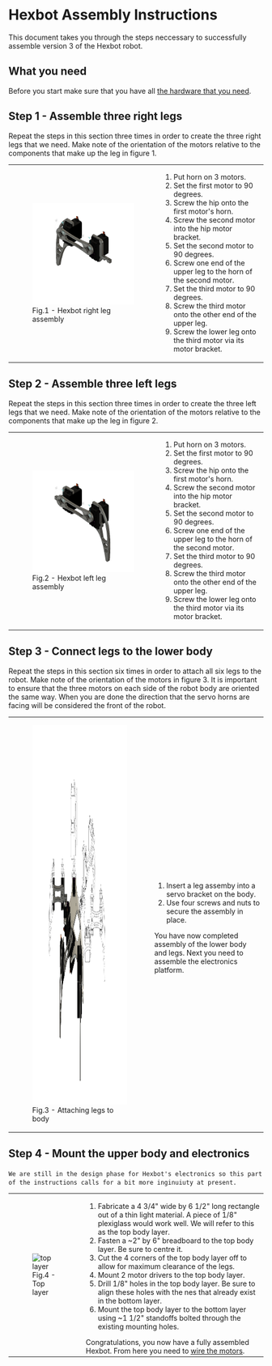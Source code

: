 # Hexbot Assembly Instructions

This document takes you through the steps neccessary to successfully assemble version 3 of the Hexbot robot.

## What you need

Before you start make sure that you have all [the hardware that you need](/docs/hexbotHardware.md).

## Step 1 - Assemble three right legs

Repeat the steps in this section three times in order to create the three right legs that we need. Make note of the orientation of the motors relative to the components that make up the leg in figure 1.

 <table>
  <tr>
    <td align ="left"> 
        <figure>
           <img src="/img/assembledRightLeg v2.png" alt="Right Leg"> </th>
           <figcaption>Fig.1 - Hexbot right leg assembly</figcaption>
        </figure> 
    </td>
    <td align ="left">
       <ol>  
          <li>Put horn on 3 motors.</li>  
          <li>Set the first motor to 90 degrees.</li>  
          <li>Screw the hip onto the first motor's horn.</li>  
          <li>Screw the second motor into the hip motor bracket.</li>  
          <li>Set the second motor to 90 degrees.</li>  
          <li>Screw one end of the upper leg to the horn of the second motor.</li>  
          <li>Set the third motor to 90 degrees.</li>  
          <li>Screw the third motor onto the other end of the upper leg.</li>  
          <li>Screw the lower leg onto the third motor via its motor bracket.</li> 
       </ol>  
    </td>
  </tr>  
</table> 

## Step 2 - Assemble three left legs

Repeat the steps in this section three times in order to create the three left legs that we need. Make note of the orientation of the motors relative to the components that make up the leg in figure 2.

 <table>
  <tr>
    <td align ="left"> 
        <figure>
           <img src="/img/assembledLeftLeg v2.png" alt="Left Leg"> </th>
           <figcaption>Fig.2 - Hexbot left leg assembly</figcaption>
        </figure> 
    </td>
    <td align ="left">
       <ol>  
          <li>Put horn on 3 motors.</li>  
          <li>Set the first motor to 90 degrees.</li>  
          <li>Screw the hip onto the first motor's horn.</li>  
          <li>Screw the second motor into the hip motor bracket.</li>  
          <li>Set the second motor to 90 degrees.</li>  
          <li>Screw one end of the upper leg to the horn of the second motor.</li>  
          <li>Set the third motor to 90 degrees.</li>  
          <li>Screw the third motor onto the other end of the upper leg.</li>  
          <li>Screw the lower leg onto the third motor via its motor bracket.</li> 
       </ol>  
    </td>
  </tr>  
</table> 

## Step 3 - Connect legs to the lower body

Repeat the steps in this section six times in order to attach all six legs to the robot. Make note of the orientation of the motors in figure 3. It is important to ensure that the three motors on each side of the robot body are oriented the same way. When you are done the direction that the servo horns are facing will be considered the front of the robot.

<table>
  <tr>
    <td align ="left"> 
       <figure>
          <img src="/img/hexapodFullAssembly-hybridRenderingWireframe.svg" alt="Full robot assembly" width="750" height="750"> 
          <figcaption>Fig.3 - Attaching legs to body</figcaption>
       </figure> 
    </td>
    <td align ="left">
       <ol>  
          <li>Insert a leg assemby into a servo bracket on the body.</li>  
          <li>Use four screws and nuts to secure the assembly in place.</li>  
       </ol> 
       You have now completed assembly of the lower body and legs. Next you need to assemble the electronics platform.
    </td>
  </tr>  
</table> 

## Step 4 - Mount the upper body and electronics

```We are still in the design phase for Hexbot's electronics so this part of the instructions calls for a bit more inginuiuty at present.```

<table>
  <tr>
    <td align ="left"> 
       <figure>
          <img src="/img/topBodyLayer.jpg" alt="top layer" width="500" height="300"> 
          <figcaption>Fig.4 - Top layer</figcaption>
       </figure> 
    </td>
    <td align ="left">
       <ol>  
          <li>Fabricate a 4 3/4" wide by 6 1/2" long rectangle out of a thin light material. A piece of 1/8" plexiglass would work well. We will refer to this as the top body layer.</li>
        <li>Fasten a ~2" by 6" breadboard to the top body layer. Be sure to centre it.</li> 
        <li>Cut the 4 corners of the top body layer off to allow for maximum clearance of the legs.</li>
        <li>Mount 2 motor drivers to the top body layer.</li>
        <li>Drill 1/8" holes in the top body layer. Be sure to align these holes with the nes that already exist in the bottom layer.</li>
        <li>Mount the top body layer to the bottom layer using ~1 1/2" standoffs bolted through the existing mounting holes.</li>
       </ol> 
       Congratulations, you now have a fully assembled Hexbot. From here you need to <a href="/docs/wireMotors.md">wire the motors</a>.
    </td>
  </tr>  
</table> 
